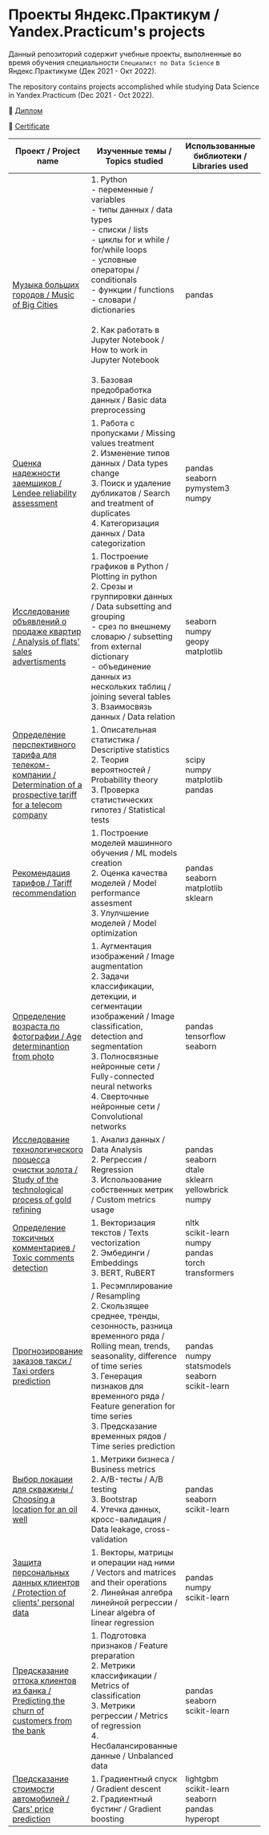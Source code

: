 # Проекты Яндекс.Практикум / Yandex.Practicum's projects

Данный репозиторий содержит учебные проекты, выполненные во время обучения специальности `Специалист по Data Science` в Яндекс.Практикуме (Дек 2021 - Окт 2022).

The repository contains projects accomplished while studying Data Science in Yandex.Practicum (Dec 2021 - Oct 2022).

📜 [Диплом](https://github.com/uladzislau21/YandexPracticum-projects/blob/main/Диплом.pdf)

📜 [Certificate](https://github.com/uladzislau21/YandexPracticum-projects/blob/main/Completion_certif.pdf)

|Проект / Project name|Изученные темы / Topics studied|Использованные библиотеки / Libraries used|Статус / Status|
|-|-|-|-|
|[Музыка больших городов / Music of Big Cities](https://github.com/uladzislau21/YandexPracticum-projects/tree/main/music_of_big_cities)|1. Python<br>  - переменные / variables<br>  - типы данных / data types <br>  - списки / lists <br>  - циклы for и while / for/while loops <br>  - условные операторы / conditionals <br>  - функции / functions <br>  - словари / dictionaries <br><br>  2. Как работать в Jupyter Notebook / How to work in Jupyter Notebook <br> <br> 3. Базовая предобработка данных / Basic data preprocessing|pandas|Завершён / Ready|
|[Оценка надежности заемщиков / Lendee reliability assessment](https://github.com/uladzislau21/YandexPracticum-projects/tree/main/data_cleaning)|1. Работа с пропусками / Missing values treatment <br>2. Изменение типов данных / Data types change <br> 3. Поиск и удаление дубликатов / Search and treatment of duplicates <br> 4. Категоризация данных / Data categorization|pandas<br>seaborn<br>pymystem3<br>numpy|Завершён / Ready|
|[Исследование объявлений о продаже квартир / Analysis of flats' sales advertisments](https://github.com/uladzislau21/YandexPracticum-projects/tree/main/eda)|1. Построение графиков в Python / Plotting in python <br> 2. Срезы и группировки данных / Data subsetting and grouping <br>-  срез по внешнему словарю / subsetting from external dictionary<br>- объединение данных из нескольких таблиц / joining several tables <br> 3. Взаимосвязь данных / Data relation|seaborn<br>numpy<br>geopy<br>matplotlib|Завершён / Ready|
|[Определение перспективного тарифа для телеком-компании / Determination of a prospective tariff for a telecom company](https://github.com/uladzislau21/YandexPracticum-projects/tree/main/stat)|1. Описательная статистика / Descriptive statistics <br> 2. Теория вероятностей / Probability theory <br> 3. Проверка статистических гипотез / Statistical tests|scipy<br>numpy<br>matplotlib<br>pandas|Завершён / Ready|
|[Рекомендация тарифов / Tariff recommendation](https://github.com/uladzislau21/YandexPracticum-projects/tree/main/intro_ml)|1. Построение моделей машинного обучения / ML models creation<br>2. Оценка качества моделей / Model performance assesment<br>3. Улулчшение моделей / Model optimization|pandas<br>seaborn<br>matplotlib<br>sklearn|Завершён / Ready|
|[Определение возраста по фотографии / Age determinantion from photo](https://github.com/uladzislau21/YandexPracticum-projects/tree/main/cv)|1. Аугментация изображений / Image augmentation<br>2. Задачи классификации, детекции, и сегментации изображений / Image classification, detection and segmentation <br>3. Полносвязные нейронные сети / Fully-connected neural networks <br>4. Сверточные нейронные сети / Convolutional networks|pandas<br>tensorflow<br>seaborn|Завершён / Ready|
|[Исследование технологического процесса очистки золота / Study of the technological process of gold refining](https://github.com/uladzislau21/YandexPracticum-projects/tree/main/gold_proj)|1. Анализ данных / Data Analysis<br>2. Регрессия / Regression<br>3. Использование собственных метрик / Custom metrics usage|pandas<br>seaborn<br>dtale<br>sklearn<br>yellowbrick<br>numpy|Завершён / Ready|
|[Определение токсичных комментариев / Toxic comments detection](https://github.com/uladzislau21/YandexPracticum-projects/tree/main/cmmnts_classif)|1. Векторизация текстов / Texts vectorization<br>2. Эмбединги / Embeddings<br>3. BERT, RuBERT|nltk<br>scikit-learn<br>numpy<br>pandas<br>torch<br>transformers|В процессе / In progress|
|[Прогнозирование заказов такси / Taxi orders prediction](https://github.com/uladzislau21/YandexPracticum-projects/tree/main/time_ser)|1. Ресэмплирование / Resampling<br>2. Скользящее среднее, тренды, сезонность, разница временного ряда / Rolling mean, trends, seasonality, difference of time series<br>3. Генерация пизнаков для временного ряда / Feature generation for time series<br>3. Предсказание временных рядов / Time series prediction|pandas<br>numpy<br>statsmodels<br>seaborn<br>scikit-learn|Завершён / Ready|
|[Выбор локации для скважины / Choosing a location for an oil well](https://github.com/uladzislau21/YandexPracticum-projects/tree/main/oil_rig)|1. Метрики бизнеса / Business metrics<br>2. A/B-тесты / A/B testing<br>3. Bootstrap<br>4. Утечка данных, кросс-валидация / Data leakage, cross-validation|pandas<br>seaborn<br>scikit-learn|Завершён / Ready|
|[Защита персональных данных клиентов / Protection of clients' personal data](https://github.com/uladzislau21/YandexPracticum-projects/tree/main/data_prot)|1. Векторы, матрицы и операции над ними / Vectors and matrices and their operations<br>2. Линейная алгебра линейной регрессии / Linear algebra of linear regression|pandas<br>numpy<br>scikit-learn|Завершён / Ready|
|[Предсказание оттока клиентов из банка / Predicting the churn of customers from the bank](https://github.com/uladzislau21/YandexPracticum-projects/tree/main/bank_customer_leave)|1. Подготовка признаков / Feature preparation<br>2. Метрики классификации / Metrics of classification<br>3. Метрики регрессии / Metrics of regression<br>4. Несбалансированные данные / Unbalanced data|pandas<br>seaborn<br>scikit-learn|Завершён / Ready|
|[Предсказание стоимости автомобилей / Cars' price prediction](https://github.com/uladzislau21/YandexPracticum-projects/tree/main/car_price)|1. Градиентный спуск / Gradient descent<br>2. Градиентный бустинг / Gradient boosting|lightgbm<br>scikit-learn<br>seaborn<br>pandas<br>hyperopt|Завершён / Ready|
